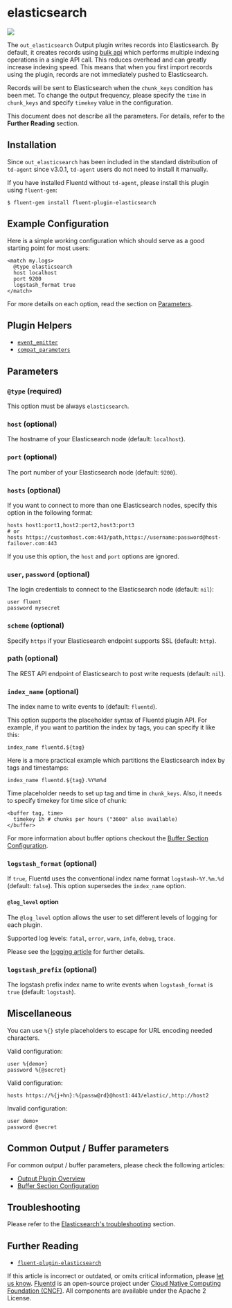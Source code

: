 # elasticsearch

![](../.gitbook/assets/elasticsearch%20%283%29.png)

The `out_elasticsearch` Output plugin writes records into Elasticsearch. By default, it creates records using [bulk api](https://www.elastic.co/guide/en/elasticsearch/reference/current/docs-bulk.html) which performs multiple indexing operations in a single API call. This reduces overhead and can greatly increase indexing speed. This means that when you first import records using the plugin, records are not immediately pushed to Elasticsearch.

Records will be sent to Elasticsearch when the `chunk_keys` condition has been met. To change the output frequency, please specify the `time` in `chunk_keys` and specify `timekey` value in the configuration.

This document does not describe all the parameters. For details, refer to the **Further Reading** section.

## Installation

Since `out_elasticsearch` has been included in the standard distribution of `td-agent` since v3.0.1, `td-agent` users do not need to install it manually.

If you have installed Fluentd without `td-agent`, please install this plugin using `fluent-gem`:

```text
$ fluent-gem install fluent-plugin-elasticsearch
```

## Example Configuration

Here is a simple working configuration which should serve as a good starting point for most users:

```text
<match my.logs>
  @type elasticsearch
  host localhost
  port 9200
  logstash_format true
</match>
```

For more details on each option, read the section on [Parameters](elasticsearch.md#parameters).

## Plugin Helpers

* [`event_emitter`](../plugin-helper-overview/api-plugin-helper-event_emitter.md)
* [`compat_parameters`](../plugin-helper-overview/api-plugin-helper-compat_parameters.md)

## Parameters

### `@type` \(required\)

This option must be always `elasticsearch`.

### `host` \(optional\)

The hostname of your Elasticsearch node \(default: `localhost`\).

### `port` \(optional\)

The port number of your Elasticsearch node \(default: `9200`\).

### `hosts` \(optional\)

If you want to connect to more than one Elasticsearch nodes, specify this option in the following format:

```text
hosts host1:port1,host2:port2,host3:port3
# or
hosts https://customhost.com:443/path,https://username:password@host-failover.com:443
```

If you use this option, the `host` and `port` options are ignored.

### `user`, `password` \(optional\)

The login credentials to connect to the Elasticsearch node \(default: `nil`\):

```text
user fluent
password mysecret
```

### `scheme` \(optional\)

Specify `https` if your Elasticsearch endpoint supports SSL \(default: `http`\).

### path \(optional\)

The REST API endpoint of Elasticsearch to post write requests \(default: `nil`\).

### `index_name` \(optional\)

The index name to write events to \(default: `fluentd`\).

This option supports the placeholder syntax of Fluentd plugin API. For example, if you want to partition the index by tags, you can specify it like this:

```text
index_name fluentd.${tag}
```

Here is a more practical example which partitions the Elasticsearch index by tags and timestamps:

```text
index_name fluentd.${tag}.%Y%m%d
```

Time placeholder needs to set up tag and time in `chunk_keys`. Also, it needs to specify timekey for time slice of chunk:

```text
<buffer tag, time>
  timekey 1h # chunks per hours ("3600" also available)
</buffer>
```

For more information about buffer options checkout the [Buffer Section Configuration](../configuration/buffer-section.md).

### `logstash_format` \(optional\)

If `true`, Fluentd uses the conventional index name format `logstash-%Y.%m.%d` \(default: `false`\). This option supersedes the `index_name` option.

#### `@log_level` option

The `@log_level` option allows the user to set different levels of logging for each plugin.

Supported log levels: `fatal`, `error`, `warn`, `info`, `debug`, `trace`.

Please see the [logging article](../deployment/logging.md) for further details.

### `logstash_prefix` \(optional\)

The logstash prefix index name to write events when `logstash_format` is `true` \(default: `logstash`\).

## Miscellaneous

You can use `%{}` style placeholders to escape for URL encoding needed characters.

Valid configuration:

```text
user %{demo+}
password %{@secret}
```

Valid configuration:

```text
hosts https://%{j+hn}:%{passw@rd}@host1:443/elastic/,http://host2
```

Invalid configuration:

```text
user demo+
password @secret
```

## Common Output / Buffer parameters

For common output / buffer parameters, please check the following articles:

* [Output Plugin Overview](./)
* [Buffer Section Configuration](../configuration/buffer-section.md)

## Troubleshooting

Please refer to the [Elasticsearch's troubleshooting](https://github.com/uken/fluent-plugin-elasticsearch#troubleshooting) section.

## Further Reading

* [`fluent-plugin-elasticsearch`](https://github.com/uken/fluent-plugin-elasticsearch)

If this article is incorrect or outdated, or omits critical information, please [let us know](https://github.com/fluent/fluentd-docs-gitbook/issues?state=open). [Fluentd](http://www.fluentd.org/) is an open-source project under [Cloud Native Computing Foundation \(CNCF\)](https://cncf.io/). All components are available under the Apache 2 License.

